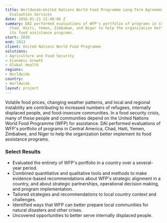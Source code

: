 ```yaml
---
title: Worldwide—United Nations World Food Programme Long-Term Agreement to Provide
  Evaluation Services
date: 2016-01-21 22:40:00 Z
summary: DAI performed evaluations of WFP's portfolio of programs in Central America,
  Chad, Haiti, Yemen, Zimbabwe, and Niger to help the organization better implement
  its food assistance programs.
start: 2010
end: 2013
client: United Nations World Food Programme
solutions:
- Agriculture and Food Security
- Economic Growth
- Global Health
regions:
- Worldwide
country:
- Worldwide
layout: project
---
```


Volatile food prices, changing weather patterns, and local and regional instability are contributing to increased numbers of refugees, internally displaced people, and food-insecure communities. In a food security crisis, many of these people and communities depend on the United Nations World Food Programme (WFP) for assistance. DAI performed evaluations of WFP's portfolio of programs in Central America, Chad, Haiti, Yemen, Zimbabwe, and Niger to help the organization better implement its food assistance programs.

### Select Results

* Evaluated the entirety of WFP's portfolio in a country over a several-year period.
* Combined quantitative and qualitative tools and methods to make evidence-based recommendations about WFP's strategic alignment in a country, and about strategic partnerships, operational decision making, and program implementation.
* Tailored strategies and recommendations to local country context and challenges.
* Identified ways that WFP can better prepare local communities for natural disasters and other crises.
* Uncovered opportunities to better serve internally displaced people.